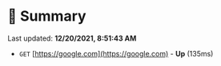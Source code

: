 # 📖 Summary
Last updated: **12/20/2021, 8:51:43 AM**

- `GET` [https://google.com](https://google.com) - **Up** (135ms)
